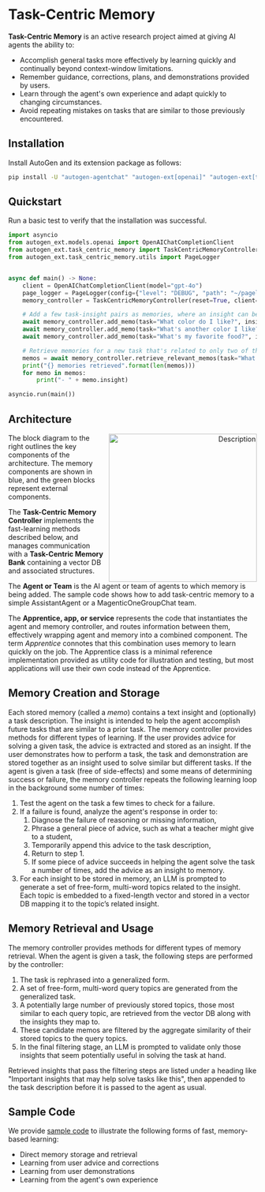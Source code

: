 # Task-Centric Memory

**Task-Centric Memory** is an active research project aimed at giving AI agents the ability to:

* Accomplish general tasks more effectively by learning quickly and continually beyond context-window limitations.
* Remember guidance, corrections, plans, and demonstrations provided by users.
* Learn through the agent's own experience and adapt quickly to changing circumstances.
* Avoid repeating mistakes on tasks that are similar to those previously encountered.

## Installation

Install AutoGen and its extension package as follows:

```bash
pip install -U "autogen-agentchat" "autogen-ext[openai]" "autogen-ext[task-centric-memory]"
```

## Quickstart

Run a basic test to verify that the installation was successful.

```python
import asyncio
from autogen_ext.models.openai import OpenAIChatCompletionClient
from autogen_ext.task_centric_memory import TaskCentricMemoryController
from autogen_ext.task_centric_memory.utils import PageLogger


async def main() -> None:
    client = OpenAIChatCompletionClient(model="gpt-4o")
    page_logger = PageLogger(config={"level": "DEBUG", "path": "~/pagelogs/quickstart"})  # Optional, but very useful.
    memory_controller = TaskCentricMemoryController(reset=True, client=client, logger=page_logger)

    # Add a few task-insight pairs as memories, where an insight can be any string that may help solve the task.
    await memory_controller.add_memo(task="What color do I like?", insight="Deep blue is my favorite color")
    await memory_controller.add_memo(task="What's another color I like?", insight="I really like cyan")
    await memory_controller.add_memo(task="What's my favorite food?", insight="Halibut is my favorite")

    # Retrieve memories for a new task that's related to only two of the stored memories.
    memos = await memory_controller.retrieve_relevant_memos(task="What colors do I like most?")
    print("{} memories retrieved".format(len(memos)))
    for memo in memos:
        print("- " + memo.insight)

asyncio.run(main())
```

## Architecture

<p align="right">
  <img src="../../../imgs/task_centric_memory.png" alt="Description" width="300" align="right" style="margin-left: 10px;">
</p>

The block diagram to the right outlines the key components of the architecture.
The memory components are shown in blue, and the green blocks represent external components.

The **Task-Centric Memory Controller** implements the fast-learning methods described below,
and manages communication with a **Task-Centric Memory Bank** containing a vector DB and associated structures.

The **Agent or Team** is the AI agent or team of agents to which memory is being added.
The sample code shows how to add task-centric memory to a simple AssistantAgent or a MagenticOneGroupChat team.

The **Apprentice, app, or service** represents the code that instantiates the agent and memory controller,
and routes information between them, effectively wrapping agent and memory into a combined component.
The term _Apprentice_ connotes that this combination uses memory to learn quickly on the job.
The Apprentice class is a minimal reference implementation provided as utility code for illustration and testing,
but most applications will use their own code instead of the Apprentice.

## Memory Creation and Storage

Each stored memory (called a _memo_) contains a text insight and (optionally) a task description.
The insight is intended to help the agent accomplish future tasks that are similar to a prior task.
The memory controller provides methods for different types of learning.
If the user provides advice for solving a given task, the advice is extracted and stored as an insight.
If the user demonstrates how to perform a task,
the task and demonstration are stored together as an insight used to solve similar but different tasks.
If the agent is given a task (free of side-effects) and some means of determining success or failure,
the memory controller repeats the following learning loop in the background some number of times:

1. Test the agent on the task a few times to check for a failure.
2. If a failure is found, analyze the agent's response in order to:
   1. Diagnose the failure of reasoning or missing information,
   2. Phrase a general piece of advice, such as what a teacher might give to a student,
   3. Temporarily append this advice to the task description,
   4. Return to step 1.
   5. If some piece of advice succeeds in helping the agent solve the task a number of times, add the advice as an insight to memory.
3. For each insight to be stored in memory, an LLM is prompted to generate a set of free-form, multi-word topics related to the insight. Each topic is embedded to a fixed-length vector and stored in a vector DB mapping it to the topic’s related insight.

## Memory Retrieval and Usage

The memory controller provides methods for different types of memory retrieval.
When the agent is given a task, the following steps are performed by the controller:
1. The task is rephrased into a generalized form.
2. A set of free-form, multi-word query topics are generated from the generalized task.
3. A potentially large number of previously stored topics, those most similar to each query topic, are retrieved from the vector DB along with the insights they map to.
4. These candidate memos are filtered by the aggregate similarity of their stored topics to the query topics.
5. In the final filtering stage, an LLM is prompted to validate only those insights that seem potentially useful in solving the task at hand.

Retrieved insights that pass the filtering steps are listed under a heading like
"Important insights that may help solve tasks like this", then appended to the task description before it is passed to the agent as usual.

## Sample Code

We provide [sample code](../../../../../samples/task_centric_memory) to illustrate the following forms of fast, memory-based learning:
* Direct memory storage and retrieval
* Learning from user advice and corrections
* Learning from user demonstrations
* Learning from the agent's own experience
